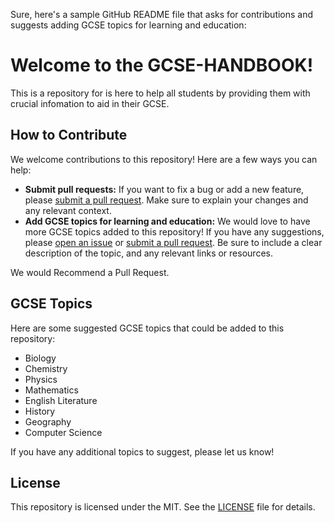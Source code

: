 Sure, here's a sample GitHub README file that asks for contributions and suggests adding GCSE topics for learning and education:

# Welcome to the GCSE-HANDBOOK!

This is a repository for is here to help all students by providing them with crucial infomation to aid in their GCSE.

## How to Contribute

We welcome contributions to this repository! Here are a few ways you can help:

- **Submit pull requests:** If you want to fix a bug or add a new feature, please [submit a pull request](https://github.com/NajmAjml/GCSE-HANDBOOK/pulls). Make sure to explain your changes and any relevant context.
- **Add GCSE topics for learning and education:** We would love to have more GCSE topics added to this repository! If you have any suggestions, please [open an issue](https://github.com/yourusername/your-repository-name/issues/new) or [submit a pull request](https://github.com/NajmAjml/GCSE-HANDBOOK/pulls). Be sure to include a clear description of the topic, and any relevant links or resources.

We would Recommend a Pull Request.
## GCSE Topics

Here are some suggested GCSE topics that could be added to this repository:

- Biology
- Chemistry
- Physics
- Mathematics
- English Literature
- History
- Geography
- Computer Science

If you have any additional topics to suggest, please let us know!

## License

This repository is licensed under the MIT. See the [LICENSE](LICENSE) file for details.
